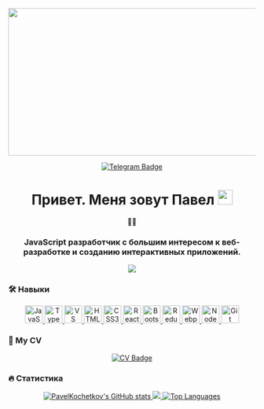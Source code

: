 <div id="header" align="center">
  <img src="https://media.giphy.com/media/dWesBcTLavkZuG35MI/giphy.gif" width="600" height="300" />
  <p></p>
  <div id="badges">
    <a href="https://t.me/PKochetkov">
      <img 
        src="https://img.shields.io/badge/Telegram-blue?style=for-the-badge&logo=telegram&logoColor=white" 
        alt="Telegram Badge" 
      />
    </a>
  </div>
  
  <h1>
    Привет. Меня зовут Павел
    <img src="https://media.giphy.com/media/hvRJCLFzcasrR4ia7z/giphy.gif" width="30" />
  </h1>
  
  👨‍💻  <h3>JavaScript разработчик с большим интересом к веб-разработке и созданию интерактивных приложений.</h3>
  
  <a href="https://www.github.com/PavelKochetkov?tab=followers" target="_blank" rel="noreferrer">
    <img
      src="https://img.shields.io/github/followers/PavelKochetkov?logo=github&style=for-the-badge&color=0891b2&labelColor=1c1917"
    />
  </a>
</div>

### 🛠️ Навыки

<p align="center">
  <a href="https://developer.mozilla.org/en-US/docs/Web/JavaScript" target="_blank" rel="noreferrer">
    <img src="https://raw.githubusercontent.com/danielcranney/readme-generator/main/public/icons/skills/javascript-colored.svg" width="36" height="36" alt="JavaScript" />
  </a>
  <a href="https://www.typescriptlang.org/" target="_blank" rel="noreferrer">
    <img src="https://raw.githubusercontent.com/danielcranney/readme-generator/main/public/icons/skills/typescript-colored.svg" width="36" height="36" alt="TypeScript" />
  </a>
  <a href="https://code.visualstudio.com/" target="_blank" rel="noreferrer">
    <img src="https://raw.githubusercontent.com/danielcranney/readme-generator/main/public/icons/skills/visualstudiocode.svg" width="36" height="36" alt="VS Code" />
  </a>
  <a href="https://developer.mozilla.org/en-US/docs/Glossary/HTML5" target="_blank" rel="noreferrer">
    <img src="https://raw.githubusercontent.com/danielcranney/readme-generator/main/public/icons/skills/html5-colored.svg" width="36" height="36" alt="HTML5" />
  </a>
  <a href="https://www.w3.org/TR/CSS/#css" target="_blank" rel="noreferrer">
    <img src="https://raw.githubusercontent.com/danielcranney/readme-generator/main/public/icons/skills/css3-colored.svg" width="36" height="36" alt="CSS3" />
  </a>
  <a href="https://reactjs.org/" target="_blank" rel="noreferrer">
    <img src="https://raw.githubusercontent.com/danielcranney/readme-generator/main/public/icons/skills/react-colored.svg" width="36" height="36" alt="React" />
  </a>
  <a href="https://getbootstrap.com/" target="_blank" rel="noreferrer">
    <img src="https://raw.githubusercontent.com/danielcranney/readme-generator/main/public/icons/skills/bootstrap-colored.svg" width="36" height="36" alt="Bootstrap" />
  </a>
  <a href="https://redux.js.org/" target="_blank" rel="noreferrer">
    <img src="https://raw.githubusercontent.com/danielcranney/readme-generator/main/public/icons/skills/redux-colored.svg" width="36" height="36" alt="Redux" />
  </a>
  <a href="https://webpack.js.org/" target="_blank" rel="noreferrer">
    <img src="https://raw.githubusercontent.com/danielcranney/readme-generator/main/public/icons/skills/webpack-colored.svg" width="36" height="36" alt="Webpack" />
  </a>
  <a href="https://nodejs.org/en/" target="_blank" rel="noreferrer">
    <img src="https://raw.githubusercontent.com/danielcranney/readme-generator/main/public/icons/skills/nodejs-colored.svg" width="36" height="36" alt="NodeJS" />
  </a>
  <a href="https://git-scm.com/" target="_blank" rel="noreferrer">
    <img src="https://raw.githubusercontent.com/danielcranney/readme-generator/main/public/icons/skills/git-colored.svg" width="36" height="36" alt="Git" />
  </a>
</p>

### 👔 My CV
<div align="center">
  <a href="https://hh.ru/resume/ed3d366cff0b37ddf10039ed1f4b5437455158">
    <img 
      src="https://img.shields.io/badge/View%20CV-red?logoColor=white&style=for-the-badge" 
      alt="CV Badge" 
    />
  </a>
</div>

### :fire: Статистика
<div align="center">
  <a href="http://www.github.com/PavelKochetkov">
    <img src="https://github-readme-stats.vercel.app/api?username=PavelKochetkov&show_icons=true&hide=&count_private=true&title_color=facc15&text_color=ffffff&icon_color=0891b2&bg_color=1c1917&hide_border=true" alt="PavelKochetkov's GitHub stats" />
  </a>

  <a href="http://www.github.com/PavelKochetkov">
    <img src="https://github-readme-streak-stats.herokuapp.com/?user=PavelKochetkov&stroke=ffffff&background=1c1917&ring=facc15&fire=facc15&currStreakNum=ffffff&currStreakLabel=facc15&sideNums=ffffff&sideLabels=ffffff&dates=ffffff&hide_border=true" />
  </a>
  <a href="https://github.com/PavelKochetkov">
    <img src="https://github-readme-stats.vercel.app/api/top-langs/?username=PavelKochetkov&langs_count=10&title_color=facc15&text_color=ffffff&icon_color=0891b2&bg_color=1c1917&hide_border=true&locale=en&custom_title=Top%20%Languages" alt="Top Languages" />
  </a>
</div>
